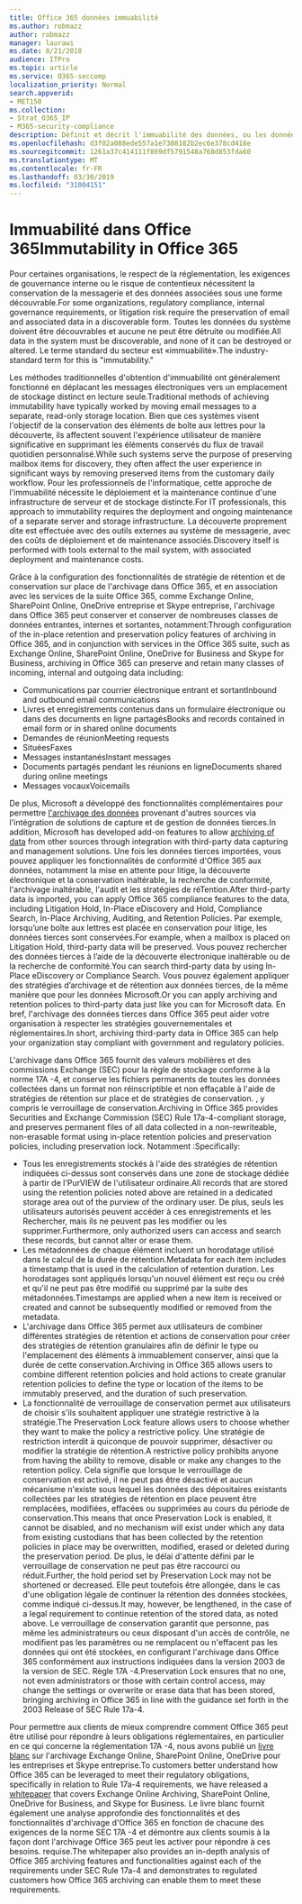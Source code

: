 ```yaml
---
title: Office 365 données immuabilité
ms.author: robmazz
author: robmazz
manager: laurawi
ms.date: 8/21/2018
audience: ITPro
ms.topic: article
ms.service: O365-seccomp
localization_priority: Normal
search.appverid:
- MET150
ms.collection:
- Strat_O365_IP
- M365-security-compliance
description: Définit et décrit l'immuabilité des données, ou les données qui doivent être détectables et qui ne peuvent pas être détruites ou modifiées.
ms.openlocfilehash: d3f02a088ede557a1e7308182b2ec6e378cd418e
ms.sourcegitcommit: 1261a37c414111f869df5791548a768d853fda60
ms.translationtype: MT
ms.contentlocale: fr-FR
ms.lasthandoff: 03/30/2019
ms.locfileid: "31004151"
---
```

# <a name="immutability-in-office-365"></a><span data-ttu-id="a7f34-103">Immuabilité dans Office 365</span><span class="sxs-lookup"><span data-stu-id="a7f34-103">Immutability in Office 365</span></span>
<span data-ttu-id="a7f34-104">Pour certaines organisations, le respect de la réglementation, les exigences de gouvernance interne ou le risque de contentieux nécessitent la conservation de la messagerie et des données associées sous une forme découvrable.</span><span class="sxs-lookup"><span data-stu-id="a7f34-104">For some organizations, regulatory compliance, internal governance requirements, or litigation risk require the preservation of email and associated data in a discoverable form.</span></span> <span data-ttu-id="a7f34-105">Toutes les données du système doivent être découvrables et aucune ne peut être détruite ou modifiée.</span><span class="sxs-lookup"><span data-stu-id="a7f34-105">All data in the system must be discoverable, and none of it can be destroyed or altered.</span></span> <span data-ttu-id="a7f34-106">Le terme standard du secteur est «immuabilité».</span><span class="sxs-lookup"><span data-stu-id="a7f34-106">The industry-standard term for this is "immutability."</span></span> 

<span data-ttu-id="a7f34-107">Les méthodes traditionnelles d'obtention d'immuabilité ont généralement fonctionné en déplacant les messages électroniques vers un emplacement de stockage distinct en lecture seule.</span><span class="sxs-lookup"><span data-stu-id="a7f34-107">Traditional methods of achieving immutability have typically worked by moving email messages to a separate, read-only storage location.</span></span> <span data-ttu-id="a7f34-108">Bien que ces systèmes visent l'objectif de la conservation des éléments de boîte aux lettres pour la découverte, ils affectent souvent l'expérience utilisateur de manière significative en supprimant les éléments conservés du flux de travail quotidien personnalisé.</span><span class="sxs-lookup"><span data-stu-id="a7f34-108">While such systems serve the purpose of preserving mailbox items for discovery, they often affect the user experience in significant ways by removing preserved items from the customary daily workflow.</span></span> <span data-ttu-id="a7f34-109">Pour les professionnels de l'informatique, cette approche de l'immuabilité nécessite le déploiement et la maintenance continue d'une infrastructure de serveur et de stockage distincte.</span><span class="sxs-lookup"><span data-stu-id="a7f34-109">For IT professionals, this approach to immutability requires the deployment and ongoing maintenance of a separate server and storage infrastructure.</span></span> <span data-ttu-id="a7f34-110">La découverte proprement dite est effectuée avec des outils externes au système de messagerie, avec des coûts de déploiement et de maintenance associés.</span><span class="sxs-lookup"><span data-stu-id="a7f34-110">Discovery itself is performed with tools external to the mail system, with associated deployment and maintenance costs.</span></span>

<span data-ttu-id="a7f34-111">Grâce à la configuration des fonctionnalités de stratégie de rétention et de conservation sur place de l'archivage dans Office 365, et en association avec les services de la suite Office 365, comme Exchange Online, SharePoint Online, OneDrive entreprise et Skype entreprise, l'archivage dans Office 365 peut conserver et conserver de nombreuses classes de données entrantes, internes et sortantes, notamment:</span><span class="sxs-lookup"><span data-stu-id="a7f34-111">Through configuration of the in-place retention and preservation policy features of archiving in Office 365, and in conjunction with services in the Office 365 suite, such as Exchange Online, SharePoint Online, OneDrive for Business and Skype for Business, archiving in Office 365 can preserve and retain many classes of incoming, internal and outgoing data including:</span></span>
- <span data-ttu-id="a7f34-112">Communications par courrier électronique entrant et sortant</span><span class="sxs-lookup"><span data-stu-id="a7f34-112">Inbound and outbound email communications</span></span>
- <span data-ttu-id="a7f34-113">Livres et enregistrements contenus dans un formulaire électronique ou dans des documents en ligne partagés</span><span class="sxs-lookup"><span data-stu-id="a7f34-113">Books and records contained in email form or in shared online documents</span></span>
- <span data-ttu-id="a7f34-114">Demandes de réunion</span><span class="sxs-lookup"><span data-stu-id="a7f34-114">Meeting requests</span></span>
- <span data-ttu-id="a7f34-115">Situées</span><span class="sxs-lookup"><span data-stu-id="a7f34-115">Faxes</span></span>
- <span data-ttu-id="a7f34-116">Messages instantanés</span><span class="sxs-lookup"><span data-stu-id="a7f34-116">Instant messages</span></span>
- <span data-ttu-id="a7f34-117">Documents partagés pendant les réunions en ligne</span><span class="sxs-lookup"><span data-stu-id="a7f34-117">Documents shared during online meetings</span></span>
- <span data-ttu-id="a7f34-118">Messages vocaux</span><span class="sxs-lookup"><span data-stu-id="a7f34-118">Voicemails</span></span>

<span data-ttu-id="a7f34-119">De plus, Microsoft a développé des fonctionnalités complémentaires pour permettre [l'archivage des données](https://support.office.com/article/Archiving-third-party-data-in-Office-365-0ce338d5-3666-4a18-86ab-c6910ff408cc) provenant d'autres sources via l'intégration de solutions de capture et de gestion de données tierces.</span><span class="sxs-lookup"><span data-stu-id="a7f34-119">In addition, Microsoft has developed add-on features to allow [archiving of data](https://support.office.com/article/Archiving-third-party-data-in-Office-365-0ce338d5-3666-4a18-86ab-c6910ff408cc) from other sources through integration with third-party data capturing and management solutions.</span></span> <span data-ttu-id="a7f34-120">Une fois les données tierces importées, vous pouvez appliquer les fonctionnalités de conformité d'Office 365 aux données, notamment la mise en attente pour litige, la découverte électronique et la conservation inaltérable, la recherche de conformité, l'archivage inaltérable, l'audit et les stratégies de réTention.</span><span class="sxs-lookup"><span data-stu-id="a7f34-120">After third-party data is imported, you can apply Office 365 compliance features to the data, including Litigation Hold, In-Place eDiscovery and Hold, Compliance Search, In-Place Archiving, Auditing, and Retention Policies.</span></span> <span data-ttu-id="a7f34-121">Par exemple, lorsqu’une boîte aux lettres est placée en conservation pour litige, les données tierces sont conservées.</span><span class="sxs-lookup"><span data-stu-id="a7f34-121">For example, when a mailbox is placed on Litigation Hold, third-party data will be preserved.</span></span> <span data-ttu-id="a7f34-122">Vous pouvez rechercher des données tierces à l’aide de la découverte électronique inaltérable ou de la recherche de conformité.</span><span class="sxs-lookup"><span data-stu-id="a7f34-122">You can search third-party data by using In-Place eDiscovery or Compliance Search.</span></span> <span data-ttu-id="a7f34-123">Vous pouvez également appliquer des stratégies d’archivage et de rétention aux données tierces, de la même manière que pour les données Microsoft.</span><span class="sxs-lookup"><span data-stu-id="a7f34-123">Or you can apply archiving and retention polices to third-party data just like you can for Microsoft data.</span></span> <span data-ttu-id="a7f34-124">En bref, l'archivage des données tierces dans Office 365 peut aider votre organisation à respecter les stratégies gouvernementales et réglementaires.</span><span class="sxs-lookup"><span data-stu-id="a7f34-124">In short, archiving third-party data in Office 365 can help your organization stay compliant with government and regulatory policies.</span></span>

<span data-ttu-id="a7f34-125">L'archivage dans Office 365 fournit des valeurs mobilières et des commissions Exchange (SEC) pour la règle de stockage conforme à la norme 17A -4, et conserve les fichiers permanents de toutes les données collectées dans un format non réinscriptible et non effaçable à l'aide de stratégies de rétention sur place et de stratégies de conservation. , y compris le verrouillage de conservation.</span><span class="sxs-lookup"><span data-stu-id="a7f34-125">Archiving in Office 365 provides Securities and Exchange Commission (SEC) Rule 17a-4-compliant storage, and preserves permanent files of all data collected in a non-rewriteable, non-erasable format using in-place retention policies and preservation policies, including preservation lock.</span></span> <span data-ttu-id="a7f34-126">Notamment :</span><span class="sxs-lookup"><span data-stu-id="a7f34-126">Specifically:</span></span>
- <span data-ttu-id="a7f34-127">Tous les enregistrements stockés à l'aide des stratégies de rétention indiquées ci-dessus sont conservés dans une zone de stockage dédiée à partir de l'PurVIEW de l'utilisateur ordinaire.</span><span class="sxs-lookup"><span data-stu-id="a7f34-127">All records that are stored using the retention policies noted above are retained in a dedicated storage area out of the purview of the ordinary user.</span></span> <span data-ttu-id="a7f34-128">De plus, seuls les utilisateurs autorisés peuvent accéder à ces enregistrements et les Rechercher, mais ils ne peuvent pas les modifier ou les supprimer.</span><span class="sxs-lookup"><span data-stu-id="a7f34-128">Furthermore, only authorized users can access and search these records, but cannot alter or erase them.</span></span>
- <span data-ttu-id="a7f34-129">Les métadonnées de chaque élément incluent un horodatage utilisé dans le calcul de la durée de rétention.</span><span class="sxs-lookup"><span data-stu-id="a7f34-129">Metadata for each item includes a timestamp that is used in the calculation of retention duration.</span></span> <span data-ttu-id="a7f34-130">Les horodatages sont appliqués lorsqu'un nouvel élément est reçu ou créé et qu'il ne peut pas être modifié ou supprimé par la suite des métadonnées.</span><span class="sxs-lookup"><span data-stu-id="a7f34-130">Timestamps are applied when a new item is received or created and cannot be subsequently modified or removed from the metadata.</span></span>
- <span data-ttu-id="a7f34-131">L'archivage dans Office 365 permet aux utilisateurs de combiner différentes stratégies de rétention et actions de conservation pour créer des stratégies de rétention granulaires afin de définir le type ou l'emplacement des éléments à immuablement conserver, ainsi que la durée de cette conservation.</span><span class="sxs-lookup"><span data-stu-id="a7f34-131">Archiving in Office 365 allows users to combine different retention policies and hold actions to create granular retention policies to define the type or location of the items to be immutably preserved, and the duration of such preservation.</span></span>
- <span data-ttu-id="a7f34-132">La fonctionnalité de verrouillage de conservation permet aux utilisateurs de choisir s'ils souhaitent appliquer une stratégie restrictive à la stratégie.</span><span class="sxs-lookup"><span data-stu-id="a7f34-132">The Preservation Lock feature allows users to choose whether they want to make the policy a restrictive policy.</span></span> <span data-ttu-id="a7f34-133">Une stratégie de restriction interdit à quiconque de pouvoir supprimer, désactiver ou modifier la stratégie de rétention.</span><span class="sxs-lookup"><span data-stu-id="a7f34-133">A restrictive policy prohibits anyone from having the ability to remove, disable or make any changes to the retention policy.</span></span> <span data-ttu-id="a7f34-134">Cela signifie que lorsque le verrouillage de conservation est activé, il ne peut pas être désactivé et aucun mécanisme n'existe sous lequel les données des dépositaires existants collectées par les stratégies de rétention en place peuvent être remplacées, modifiées, effacées ou supprimées au cours du période de conservation.</span><span class="sxs-lookup"><span data-stu-id="a7f34-134">This means that once Preservation Lock is enabled, it cannot be disabled, and no mechanism will exist under which any data from existing custodians that has been collected by the retention policies in place may be overwritten, modified, erased or deleted during the preservation period.</span></span> <span data-ttu-id="a7f34-135">De plus, le délai d'attente défini par le verrouillage de conservation ne peut pas être raccourci ou réduit.</span><span class="sxs-lookup"><span data-stu-id="a7f34-135">Further, the hold period set by Preservation Lock may not be shortened or decreased.</span></span> <span data-ttu-id="a7f34-136">Elle peut toutefois être allongée, dans le cas d'une obligation légale de continuer la rétention des données stockées, comme indiqué ci-dessus.</span><span class="sxs-lookup"><span data-stu-id="a7f34-136">It may, however, be lengthened, in the case of a legal requirement to continue retention of the stored data, as noted above.</span></span> <span data-ttu-id="a7f34-137">Le verrouillage de conservation garantit que personne, pas même les administrateurs ou ceux disposant d'un accès de contrôle, ne modifient pas les paramètres ou ne remplacent ou n'effacent pas les données qui ont été stockées, en configurant l'archivage dans Office 365 conformément aux instructions indiquées dans la version 2003 de la version de SEC. Règle 17A -4.</span><span class="sxs-lookup"><span data-stu-id="a7f34-137">Preservation Lock ensures that no one, not even administrators or those with certain control access, may change the settings or overwrite or erase data that has been stored, bringing archiving in Office 365 in line with the guidance set forth in the 2003 Release of SEC Rule 17a-4.</span></span>

<span data-ttu-id="a7f34-138">Pour permettre aux clients de mieux comprendre comment Office 365 peut être utilisé pour répondre à leurs obligations réglementaires, en particulier en ce qui concerne la réglementation 17A -4, nous avons publié un [livre blanc](https://go.microsoft.com/fwlink/?linkid=830440) sur l'archivage Exchange Online, SharePoint Online, OneDrive pour les entreprises et Skype entreprise.</span><span class="sxs-lookup"><span data-stu-id="a7f34-138">To customers better understand how Office 365 can be leveraged to meet their regulatory obligations, specifically in relation to Rule 17a-4 requirements, we have released a [whitepaper](https://go.microsoft.com/fwlink/?linkid=830440) that covers Exchange Online Archiving, SharePoint Online, OneDrive for Business, and Skype for Business.</span></span> <span data-ttu-id="a7f34-139">Le livre blanc fournit également une analyse approfondie des fonctionnalités et des fonctionnalités d'archivage d'Office 365 en fonction de chacune des exigences de la norme SEC 17A -4 et démontre aux clients soumis à la façon dont l'archivage Office 365 peut les activer pour répondre à ces besoins. requise.</span><span class="sxs-lookup"><span data-stu-id="a7f34-139">The whitepaper also provides an in-depth analysis of Office 365 archiving features and functionalities against each of the requirements under SEC Rule 17a-4 and demonstrates to regulated customers how Office 365 archiving can enable them to meet these requirements.</span></span>